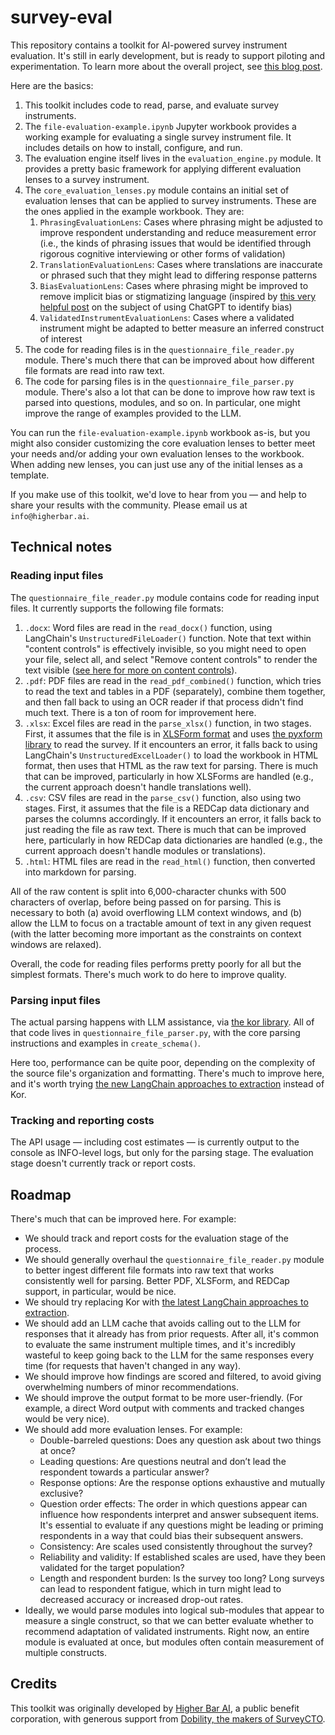 # survey-eval

This repository contains a toolkit for AI-powered survey instrument evaluation. It's still in early development, but 
is ready to support piloting and experimentation. To learn more about the overall project, see 
[this blog post](https://www.linkedin.com/pulse/under-the-hood-ai-beyond-chatbots-christopher-robert-dquue).  

Here are the basics:

1. This toolkit includes code to read, parse, and evaluate survey instruments.
2. The `file-evaluation-example.ipynb` Jupyter workbook provides a working example for evaluating a single survey
   instrument file. It includes details on how to install, configure, and run.
3. The evaluation engine itself lives in the `evaluation_engine.py` module. It provides a pretty basic framework for
   applying different evaluation lenses to a survey instrument.
4. The `core_evaluation_lenses.py` module contains an initial set of evaluation lenses that can be applied to survey 
   instruments. These are the ones applied in the example workbook. They are:
   1. `PhrasingEvaluationLens`: Cases where phrasing might be adjusted to improve respondent understanding and reduce 
      measurement error (i.e., the kinds of phrasing issues that would be identified through rigorous cognitive 
      interviewing or other forms of validation)
   2. `TranslationEvaluationLens`: Cases where translations are inaccurate or phrased such that they might lead to 
      differing response patterns
   3. `BiasEvaluationLens`: Cases where phrasing might be improved to remove implicit bias or stigmatizing language 
      (inspired by [this very helpful post](https://www.linkedin.com/pulse/using-chatgpt-counter-bias-prejudice-discrimination-johannes-schunter/) 
      on the subject of using ChatGPT to identify bias)
   4. `ValidatedInstrumentEvaluationLens`: Cases where a validated instrument might be adapted to better measure an 
      inferred construct of interest
5. The code for reading files is in the `questionnaire_file_reader.py` module. There's much there that can be improved 
   about how different file formats are read into raw text.
6. The code for parsing files is in the `questionnaire_file_parser.py` module. There's also a lot that can be done to
   improve how raw text is parsed into questions, modules, and so on. In particular, one might improve the range of
   examples provided to the LLM.

You can run the `file-evaluation-example.ipynb` workbook as-is, but you might also consider customizing the
core evaluation lenses to better meet your needs and/or adding your own evaluation lenses to the workbook. When adding
new lenses, you can just use any of the initial lenses as a template.

If you make use of this toolkit, we'd love to hear from you — and help to share your results with the community. Please
email us at `info@higherbar.ai`.

## Technical notes

### Reading input files

The `questionnaire_file_reader.py` module contains code for reading input files. It currently supports the following
file formats:

1. `.docx`: Word files are read in the `read_docx()` function, using LangChain's `UnstructuredFileLoader()` function.
   Note that text within "content controls" is effectively invisible, so you might need to open your file, select all, 
   and select "Remove content controls" to render the text visible 
   ([see here for more on content controls](https://learn.microsoft.com/en-us/office/client-developer/word/content-controls-in-word)).
2. `.pdf`: PDF files are read in the `read_pdf_combined()` function, which tries to read the text and tables in a PDF
   (separately), combine them together, and then fall back to using an OCR reader if that process didn't find much 
   text. There is a ton of room for improvement here.
3. `.xlsx`: Excel files are read in the `parse_xlsx()` function, in two stages. First, it assumes that the file is in
   [XLSForm format](https://xlsform.org/en/) and uses [the pyxform library](https://github.com/XLSForm/pyxform) to
   read the survey. If it encounters an error, it falls back to using LangChain's `UnstructuredExcelLoader()` to load
   the workbook in HTML format, then uses that HTML as the raw text for parsing. There is much that can be improved,
   particularly in how XLSForms are handled (e.g., the current approach doesn't handle translations well).
4. `.csv`: CSV files are read in the `parse_csv()` function, also using two stages. First, it assumes that the file
   is a REDCap data dictionary and parses the columns accordingly. If it encounters an error, it falls back to just
   reading the file as raw text. There is much that can be improved here, particularly in how REDCap data 
   dictionaries are handled (e.g., the current approach doesn't handle modules or translations).
5. `.html`: HTML files are read in the `read_html()` function, then converted into markdown for parsing.

All of the raw content is split into 6,000-character chunks with 500 characters of overlap, before being passed on
for parsing. This is necessary to both (a) avoid overflowing LLM context windows, and (b) allow the LLM to focus on
a tractable amount of text in any given request (with the latter becoming more important as the constraints on context
windows are relaxed).

Overall, the code for reading files performs pretty poorly for all but the simplest formats. There's much work to do
here to improve quality.

### Parsing input files

The actual parsing happens with LLM assistance, via [the kor library](https://github.com/eyurtsev/kor). All of that
code lives in `questionnaire_file_parser.py`, with the core parsing instructions and examples in `create_schema()`.

Here too, performance can be quite poor, depending on the complexity of the source file's organization and formatting.
There's much to improve here, and it's worth trying 
[the new LangChain approaches to extraction](https://python.langchain.com/docs/use_cases/extraction/) instead of Kor.

### Tracking and reporting costs

The API usage — including cost estimates — is currently output to the console as INFO-level logs, but only for the
parsing stage. The evaluation stage doesn't currently track or report costs.

## Roadmap

There's much that can be improved here. For example:

* We should track and report costs for the evaluation stage of the process.
* We should generally overhaul the `questionnaire_file_reader.py` module to better ingest different file formats into
  raw text that works consistently well for parsing. Better PDF, XLSForm, and REDCap support, in particular, would be
  nice.
* We should try replacing Kor with 
  [the latest LangChain approaches to extraction](https://python.langchain.com/docs/use_cases/extraction/).
* We should add an LLM cache that avoids calling out to the LLM for responses that it already has from prior requests.
  After all, it's common to evaluate the same instrument multiple times, and it's incredibly wasteful to 
  keep going back to the LLM for the same responses every time (for requests that haven't changed in any way).
* We should improve how findings are scored and filtered, to avoid giving overwhelming numbers of minor 
  recommendations.
* We should improve the output format to be more user-friendly. (For example, a direct Word output with comments and 
  tracked changes would be very nice).
* We should add more evaluation lenses. For example:
  * Double-barreled questions: Does any question ask about two things at once?
  * Leading questions: Are questions neutral and don’t lead the respondent towards a particular answer?
  * Response options: Are the response options exhaustive and mutually exclusive?
  * Question order effects: The order in which questions appear can influence how respondents interpret and answer subsequent items. It's essential to evaluate if any questions might be leading or priming respondents in a way that could bias their subsequent answers.
  * Consistency: Are scales used consistently throughout the survey?
  * Reliability and validity: If established scales are used, have they been validated for the target population?
  * Length and respondent burden: Is the survey too long? Long surveys can lead to respondent fatigue, which in turn might lead to decreased accuracy or increased drop-out rates.
* Ideally, we would parse modules into logical sub-modules that appear to measure a single construct, so that we can
  better evaluate whether to recommend adaptation of validated instruments. Right now, an entire module is evaluated
  at once, but modules often contain measurement of multiple constructs.

## Credits

This toolkit was originally developed by [Higher Bar AI](https://higherbar.ai), a public benefit corporation, with 
generous support from [Dobility, the makers of SurveyCTO](https://surveycto.com).
